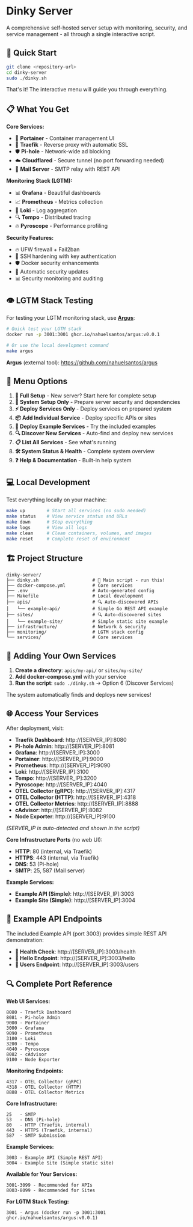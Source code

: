 # Dinky Server

A comprehensive self-hosted server setup with monitoring, security, and service management - all through a single interactive script.

## 🚀 Quick Start

```bash
git clone <repository-url>
cd dinky-server
sudo ./dinky.sh
```

That's it! The interactive menu will guide you through everything.

## 📋 What You Get

**Core Services:**
- 🐳 **Portainer** - Container management UI
- 🔄 **Traefik** - Reverse proxy with automatic SSL
- 🛡️ **Pi-hole** - Network-wide ad blocking
- ☁️ **Cloudflared** - Secure tunnel (no port forwarding needed)
- 📧 **Mail Server** - SMTP relay with REST API

**Monitoring Stack (LGTM):**
- 📊 **Grafana** - Beautiful dashboards
- 📈 **Prometheus** - Metrics collection
- 📝 **Loki** - Log aggregation  
- 🔍 **Tempo** - Distributed tracing
- 🔥 **Pyroscope** - Performance profiling

**Security Features:**
- 🔥 UFW firewall + Fail2ban
- 🔐 SSH hardening with key authentication
- 🛡️ Docker security enhancements
- 🔄 Automatic security updates
- 📊 Security monitoring and auditing

## 👁️ LGTM Stack Testing

For testing your LGTM monitoring stack, use **[Argus](https://github.com/nahuelsantos/argus)**:

```bash
# Quick test your LGTM stack
docker run -p 3001:3001 ghcr.io/nahuelsantos/argus:v0.0.1

# Or use the local development command
make argus
```

**Argus** (external tool): https://github.com/nahuelsantos/argus

## 🎯 Menu Options

1. **🚀 Full Setup** - New server? Start here for complete setup
2. **🔧 System Setup Only** - Prepare server security and dependencies
3. **⚡ Deploy Services Only** - Deploy services on prepared system
4. **📦 Add Individual Service** - Deploy specific APIs or sites
5. **🎯 Deploy Example Services** - Try the included examples
6. **🔍 Discover New Services** - Auto-find and deploy new services
7. **📋 List All Services** - See what's running
8. **🛠️ System Status & Health** - Complete system overview
9. **❓ Help & Documentation** - Built-in help system

## 💻 Local Development

Test everything locally on your machine:

```bash
make up        # Start all services (no sudo needed)
make status    # View service status and URLs
make down      # Stop everything
make logs      # View all logs
make clean     # Clean containers, volumes, and images
make reset     # Complete reset of environment
```

## 🏗️ Project Structure

```
dinky-server/
├── dinky.sh                    # 🚀 Main script - run this!
├── docker-compose.yml          # Core services
├── .env                        # Auto-generated config
├── Makefile                    # Local development
├── apis/                       # 🔍 Auto-discovered APIs
│   └── example-api/            # Simple Go REST API example
├── sites/                      # 🔍 Auto-discovered sites  
│   └── example-site/           # Simple static site example
├── infrastructure/             # Network & security
├── monitoring/                 # LGTM stack config
└── services/                   # Core services
```

## 🔧 Adding Your Own Services

1. **Create a directory**: `apis/my-api/` or `sites/my-site/`
2. **Add docker-compose.yml** with your service
3. **Run the script**: `sudo ./dinky.sh` → Option 6 (Discover Services)

The system automatically finds and deploys new services!

## 🌐 Access Your Services

After deployment, visit:
- **Traefik Dashboard**: http://[SERVER_IP]:8080
- **Pi-hole Admin**: http://[SERVER_IP]:8081
- **Grafana**: http://[SERVER_IP]:3000
- **Portainer**: http://[SERVER_IP]:9000
- **Prometheus**: http://[SERVER_IP]:9090
- **Loki**: http://[SERVER_IP]:3100
- **Tempo**: http://[SERVER_IP]:3200
- **Pyroscope**: http://[SERVER_IP]:4040
- **OTEL Collector (gRPC)**: http://[SERVER_IP]:4317
- **OTEL Collector (HTTP)**: http://[SERVER_IP]:4318
- **OTEL Collector Metrics**: http://[SERVER_IP]:8888
- **cAdvisor**: http://[SERVER_IP]:8082
- **Node Exporter**: http://[SERVER_IP]:9100

*(SERVER_IP is auto-detected and shown in the script)*

**Core Infrastructure Ports** (no web UI):
- **HTTP**: 80 (internal, via Traefik)
- **HTTPS**: 443 (internal, via Traefik) 
- **DNS**: 53 (Pi-hole)
- **SMTP**: 25, 587 (Mail server)

**Example Services:**
- **Example API (Simple)**: http://[SERVER_IP]:3003
- **Example Site (Simple)**: http://[SERVER_IP]:3004

## 📡 Example API Endpoints

The included Example API (port 3003) provides simple REST API demonstration:

- **💓 Health Check**: http://[SERVER_IP]:3003/health
- **👋 Hello Endpoint**: http://[SERVER_IP]:3003/hello
- **👥 Users Endpoint**: http://[SERVER_IP]:3003/users

## 🔍 Complete Port Reference

**Web UI Services:**
```
8080 - Traefik Dashboard
8081 - Pi-hole Admin  
9000 - Portainer
3000 - Grafana
9090 - Prometheus
3100 - Loki
3200 - Tempo
4040 - Pyroscope
8082 - cAdvisor
9100 - Node Exporter
```

**Monitoring Endpoints:**
```
4317 - OTEL Collector (gRPC)
4318 - OTEL Collector (HTTP)
8888 - OTEL Collector Metrics
```

**Core Infrastructure:**
```
25   - SMTP
53   - DNS (Pi-hole)
80   - HTTP (Traefik, internal)
443  - HTTPS (Traefik, internal)
587  - SMTP Submission
```

**Example Services:**
```
3003 - Example API (Simple REST API)
3004 - Example Site (Simple static site)
```

**Available for Your Services:**
```
3001-3099 - Recommended for APIs  
8003-8099 - Recommended for Sites
```

**For LGTM Stack Testing:**
```
3001 - Argus (docker run -p 3001:3001 ghcr.io/nahuelsantos/argus:v0.0.1)
```